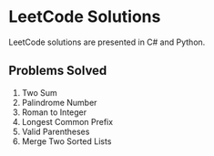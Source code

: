 # LeetCode Solutions
LeetCode solutions are presented in C# and Python.

## Problems Solved
1. Two Sum
9. Palindrome Number
13. Roman to Integer
14. Longest Common Prefix
20. Valid Parentheses
21. Merge Two Sorted Lists